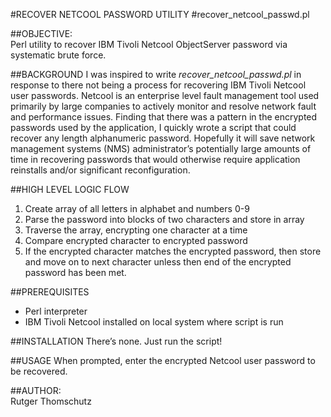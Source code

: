 #RECOVER NETCOOL PASSWORD UTILITY
#recover_netcool_passwd.pl

##OBJECTIVE:  
Perl utility to recover IBM Tivoli Netcool ObjectServer password via systematic brute force.

##BACKGROUND
I was inspired to write *recover_netcool_passwd.pl* in response to there not being a process for recovering IBM Tivoli Netcool user passwords. Netcool is an enterprise level fault management tool used primarily by large companies to actively monitor and resolve network fault and performance issues. Finding that there was a pattern in the encrypted passwords used by the application, I quickly wrote a script that could recover any length alphanumeric password. Hopefully it will save network management systems (NMS) administrator’s potentially large amounts of time in recovering passwords that would otherwise require application reinstalls and/or significant reconfiguration.

##HIGH LEVEL LOGIC FLOW
1. Create array of all letters in alphabet and numbers 0-9 
2. Parse the password into blocks of two characters and store in array 
3. Traverse the array, encrypting one character at a time
4. Compare encrypted character to encrypted password
5. If the encrypted character matches the encrypted password, then store and move on to next character unless then end of the encrypted password has been met.

##PREREQUISITES
* Perl interpreter
* IBM Tivoli Netcool installed on local system where script is run

##INSTALLATION
There’s none. Just run the script!

##USAGE
When prompted, enter the encrypted Netcool user password to be recovered.

##AUTHOR:  
Rutger Thomschutz
